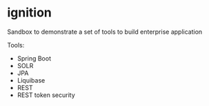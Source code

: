 # ignition
Sandbox to demonstrate a set of tools to build enterprise application

Tools:
* Spring Boot
* SOLR
* JPA
* Liquibase
* REST
* REST token security
